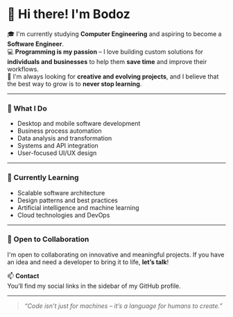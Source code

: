 # 👋 Hi there! I'm Bodoz

🎓 I'm currently studying **Computer Engineering** and aspiring to become a **Software Engineer**.  
💻 **Programming is my passion** – I love building custom solutions for **individuals and businesses** to help them **save time** and improve their workflows.  
🚀 I'm always looking for **creative and evolving projects**, and I believe that the best way to grow is to **never stop learning**.

---

### 🔧 What I Do

- Desktop and mobile software development  
- Business process automation  
- Data analysis and transformation  
- Systems and API integration  
- User-focused UI/UX design

---

### 🧠 Currently Learning

- Scalable software architecture  
- Design patterns and best practices  
- Artificial intelligence and machine learning  
- Cloud technologies and DevOps

---

### 🤝 Open to Collaboration

I'm open to collaborating on innovative and meaningful projects. If you have an idea and need a developer to bring it to life, **let’s talk**!

📫 **Contact**  
You’ll find my social links in the sidebar of my GitHub profile.

---

> *“Code isn’t just for machines – it’s a language for humans to create.”*
